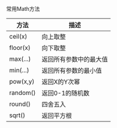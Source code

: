 常用Math方法

| 方法       | 描述          |
| -------- | ----------- |
| ceil(x)  | 向上取整        |
| floor(x) | 向下取整        |
| max(...) | 返回所有参数中的最大值 |
| min(...) | 返回所有参数的最小值  |
| pow(x,y) | 返回X的Y次幂     |
| random() | 返回0-1的随机数   |
| round()  | 四舍五入        |
| sqrt()   | 返回平方根       |
